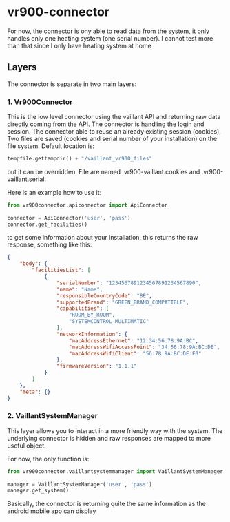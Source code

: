 # vr900-connector

For now, the connector is ony able to read data from the system, it only handles only one heating system (one serial number). I cannot test more than that since I only have heating system at home

## Layers

The connector is separate in two main layers:

### 1. Vr900Connector
This is the low level connector using the vaillant API and returning raw data directly coming from the API. The connector is handling the login and session.
The connector able to reuse an already existing session (cookies). Two files are saved (cookies and serial number of your installation) on the file system. Default location is:
```python
tempfile.gettempdir() + "/vaillant_vr900_files"
```
but it can be overridden. File are named .vr900-vaillant.cookies and .vr900-vaillant.serial.


Here is an example how to use it:
```python
from vr900connector.apiconnector import ApiConnector
   
connector = ApiConnector('user', 'pass')
connector.get_facilities() 
```
to get some information about your installation, this returns the raw response, something like this:
```json
{
    "body": {
        "facilitiesList": [
            {
                "serialNumber": "1234567891234567891234567890",
                "name": "Name",
                "responsibleCountryCode": "BE",
                "supportedBrand": "GREEN_BRAND_COMPATIBLE",
                "capabilities": [
                    "ROOM_BY_ROOM",
                    "SYSTEMCONTROL_MULTIMATIC"
                ],
                "networkInformation": {
                    "macAddressEthernet": "12:34:56:78:9A:BC",
                    "macAddressWifiAccessPoint": "34:56:78:9A:BC:DE",
                    "macAddressWifiClient": "56:78:9A:BC:DE:F0"
                },
                "firmwareVersion": "1.1.1"
            }
        ]
    },
    "meta": {}
}
```

### 2. VaillantSystemManager
This layer allows you to interact in a more friendly way with the system.
The underlying connector is hidden and raw responses are mapped to more useful object.

For now, the only function is:
```python
from vr900connector.vaillantsystemmanager import VaillantSystemManager
   
manager = VaillantSystemManager('user', 'pass')
manager.get_system() 
```
Basically, the connector is returning quite the same information as the android mobile app can display

